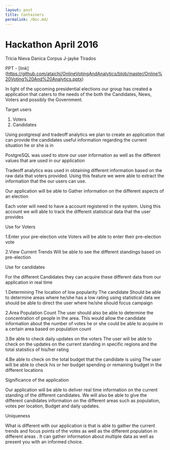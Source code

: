 ```yaml
---
layout: post
title: Containers
permalink: /Doc.md/
---
```


Hackathon April 2016
===================
Tricia Nieva
Danica Corpus
J-jayke Tirados

PPT - [link] (https://github.com/ataichi/OnlineVotingAndAnalytics/blob/master/Online%20Voting%20And%20Analytics.pptx) 

In light of the upcoming presidential elections our group has created a application that caters to the needs of the both the Candidates, News, Voters and possibly the Government. 

Target users
	
 1. Voters
 2. Candidates

  
Using postgresql and tradeoff analytics we plan to create an application that can provide the candidates useful information regarding the current situation he or she is in

PostgreSQL was used to store our user information as well as the different values that are used in our application

Tradeoff analytics was used in obtaining different information based on the raw data that voters provided. Using this feature we were able to extract the information that the our users can use.

Our application will be able to Gather information on the different aspects of an election 

Each voter will need to have a account registered in the system. Using this account we will able to track the different statistical data that the user provides  

Use for Voters

1.Enter your pre-election vote
Voters will be able to enter their pre-election vote

2.View Current Trends 
Will be able to see the different standings based on pre-election 

Use for candidates

For the different Candidates they can acquire these different data from our application in real time 

1.Determining The location of low popularity 
			The candidate Should be able to determine areas where he/she has a low rating using statistical data we should be able to direct the user where he/she should focus campaign 

2.Area Population Count
	  The user should also be able to determine the concentration of people in the area. This would allow the candidate information about the number of votes he or she could be able to acquire in a certain area based on population count

3.Be able to check daily updates on the voters 
	The user will be able to check on the updates on the current standing in specific regions and the total statistics of his/her rating

4.Be able to check on the total budget that the candidate is using 
	The user will be able to check his or her budget spending or remaining budget in the different locations 

Significance of the application

Our application will be able to deliver real time information on the current standing of the different candidates. We will also be able to give the different candidates information on the different areas such as population, votes per location, Budget and daily updates.

Uniqueness

What is different with our application is that is able to gather the current trends and focus points of the votes as well as the different population in different areas . It can gather information about multiple data as well as present you with an informed choice.



 




